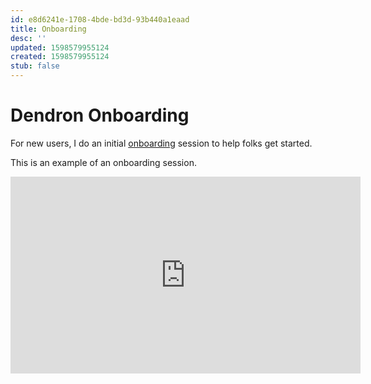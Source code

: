 ```yaml
---
id: e8d6241e-1708-4bde-bd3d-93b440a1eaad
title: Onboarding
desc: ''
updated: 1598579955124
created: 1598579955124
stub: false
---
```


# Dendron Onboarding

For new users, I do an initial [onboarding](https://calendly.com/thence/dendron) session to help folks get started.

This is an example of an onboarding session.

<iframe width="560" height="315" src="https://www.youtube.com/embed/3io2fHRmZsE" frameborder="0" allow="accelerometer; autoplay; encrypted-media; gyroscope; picture-in-picture" allowfullscreen></iframe>
